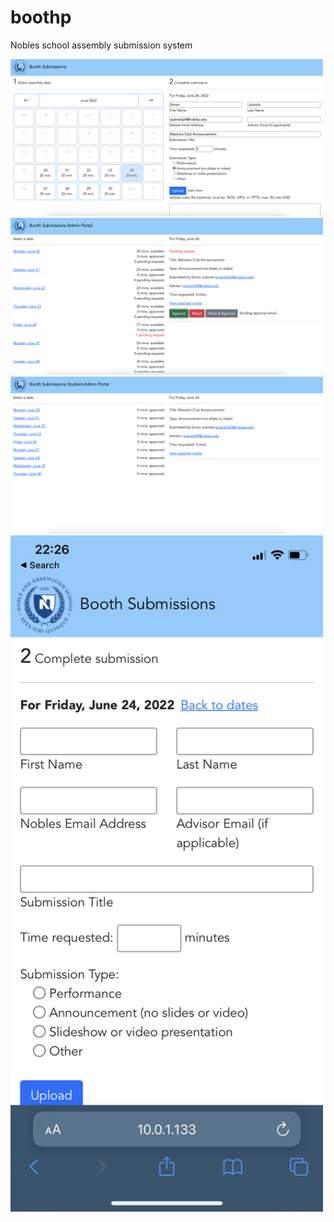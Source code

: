 # boothp
Nobles school assembly submission system

<img src="screenshots/main.png" width="500" />
<img src="screenshots/admin.png" width="500" />
<img src="screenshots/student.png" width="500" />
<img src="screenshots/mobile.png" width="500" />
